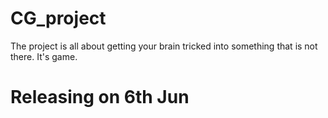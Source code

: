 # CG_project
  The project is all about getting your brain tricked into something that is not there. It's game.
  # Releasing on 6th Jun
